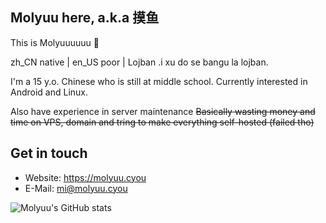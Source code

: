 ## Molyuu here, a.k.a 摸鱼

This is Molyuuuuuu 👋

zh_CN native | en_US poor | Lojban .i xu do se bangu la lojban.

I'm a 15 y.o. Chinese who is still at middle school. Currently interested in Android and Linux.

Also have experience in server maintenance ~~Basically wasting money and time on VPS, domain and tring to make everything self-hosted (failed tho)~~

## Get in touch
- Website: https://molyuu.cyou
- E-Mail: mi@molyuu.cyou

![Molyuu's GitHub stats](https://github-readme-stats.vercel.app/api?username=Molyuu)
